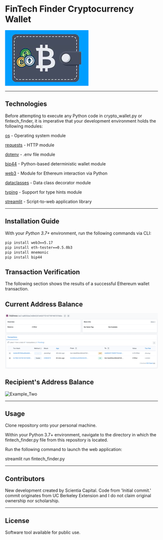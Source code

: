 # FinTech Finder Cryptocurrency Wallet

![FinTech_Finder_Cryptocurrency_Wallet](https://github.com/ScientiaCapital/FinTech-Finder-Cryptocurrency-Wallet/blob/main/Images/crypto_wallet.jpeg)

---

## Technologies

Before attempting to execute any Python code in crypto_wallet.py or fintech_finder, it is imperative that your development environment holds the following modules:

[os](https://docs.python.org/3/library/os.html) - Operating system module

[requests](https://docs.python-requests.org/en/master/index.html) - HTTP module

[dotenv](https://pypi.org/project/python-dotenv/) - .env file module

[bip44](https://pypi.org/project/bip44/) - Python-based deterministic wallet module

[web3](https://web3py.readthedocs.io/en/stable/) - Module for Ethereum interaction via Python

[dataclasses](https://docs.python.org/3/library/dataclasses.html) - Data class decorator module

[typing](https://docs.python.org/3/library/typing.html) - Support for type hints module

[streamlit](https://streamlit.io/) - Script-to-web application library

---

## Installation Guide

With your _Python 3.7+_ environment, run the following commands via CLI:
```
pip install web3==5.17
pip install eth-tester==0.5.0b3
pip install mnemonic
pip install bip44

```
## Transaction Verification

The following section shows the results of a successful Ethereum wallet transaction. 

## Current Address Balance

![Example_One](https://github.com/ScientiaCapital/FinTech-Finder-Cryptocurrency-Wallet/blob/main/Images/current_balance.png)

## Recipient's Address Balance

![Example_Two]()

---

## Usage

Clone repository onto your personal machine.

Within your Python 3.7+ environment, navigate to the directory in which the fintech_finder.py file from this repository is located.

Run the following command to launch the web application:

streamlit run fintech_finder.py

---

## Contributors

New development created by Scientia Capital. Code from 'Initial commit.' commit originates from UC Berkeley Extension and I do not claim original ownership nor scholarship.

---

## License

Software tool available for public use. 
